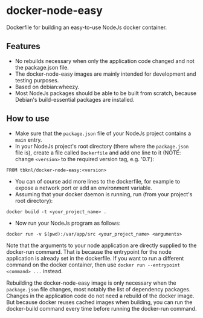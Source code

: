 # docker-node-easy
Dockerfile for building an easy-to-use NodeJs docker container.


## Features

* No rebuilds necessary when only the application code changed and not the package.json file.
* The docker-node-easy images are mainly intended for development and testing purposes.
* Based on debian:wheezy.
* Most NodeJs packages should be able to be built from scratch, because Debian's build-essential packages are installed.


## How to use
* Make sure that the `package.json` file of your NodeJs project contains a `main` entry.
* In your NodeJs project's root directory (there where the `package.json` file is), create a file called `Dockerfile` and add one line to it (NOTE: change `<version>` to the required version tag, e.g. '0.1'):
```
FROM tbknl/docker-node-easy:<version>
```
* You can of course add more lines to the dockerfile, for example to expose a network port or add an environment variable.
* Assuming that your docker daemon is running, run (from your project's root directory):
```
docker build -t <your_project_name> .
```
* Now run your NodeJs program as follows:
```
docker run -v $(pwd):/var/app/src <your_project_name> <arguments>
```

Note that the arguments to your node application are directly supplied to the docker-run command. That is because the entrypoint for the node application is already set in the dockerfile. If you want to run a different command on the docker container, then use `docker run --entrypoint <command> ...` instead.

Rebuilding the docker-node-easy image is only necessary when the `package.json` file changes, most notably the list of dependency packages. Changes in the application code do not need a rebuild of the docker image. But because docker reuses cached images when building, you can run the docker-build command every time before running the docker-run command.

